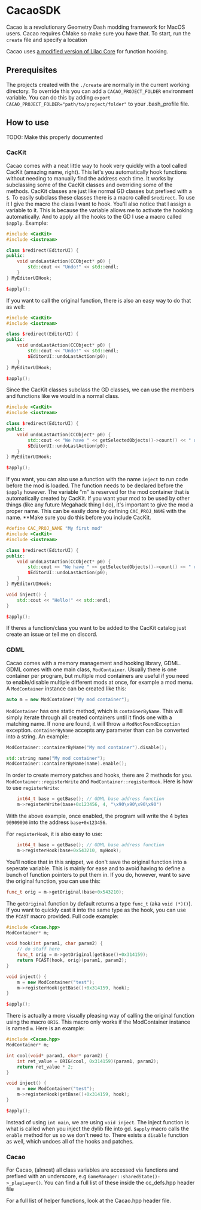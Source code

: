 # CacaoSDK
Cacao is a revolutionary Geometry Dash modding framework for MacOS users. Cacao requires CMake so make sure you have that. To start, run the `create` file and specify a location

Cacao uses [a modified version of Lilac Core](https://github.com/altalk23/core/) for function hooking.

## Prerequisites

The projects created with the `./create` are normally in the current working directory. To override this you can add a `CACAO_PROJECT_FOLDER` environment variable. You can do this by adding `export CACAO_PROJECT_FOLDER="path/to/project/folder"` to your .bash_profile file.

## How to use

TODO: Make this properly documented  

### CacKit

Cacao comes with a neat little way to hook very quickly with a tool called CacKit (amazing name, right). This let's you automatically hook functions without needing to manually find the address each time. It works by subclassing some of the CacKit classes and overriding some of the methods. CacKit classes are just like normal GD classes but prefixed with a `$`. To easily subclass these classes there is a macro called `$redirect`. To use it I give the macro the class I want to hook. You'll also notice that I assign a variable to it. This is because the variable allows me to activate the hooking automatically. And to apply all the hooks to the GD I use a macro called `$apply`. Example:
```cpp
#include <CacKit>
#include <iostream>

class $redirect(EditorUI) {
public:
    void undoLastAction(CCObject* p0) {
        std::cout << "Undo!" << std::endl;
    }
} MyEditorUIHook;

$apply();
```

If you want to call the original function, there is also an easy way to do that as well:
```cpp
#include <CacKit>
#include <iostream>

class $redirect(EditorUI) {
public:
    void undoLastAction(CCObject* p0) {
        std::cout << "Undo!" << std::endl;
        $EditorUI::undoLastAction(p0);
    }
} MyEditorUIHook;

$apply();
```
Since the CacKit classes subclass the GD classes, we can use the members and functions like we would in a normal class.
```cpp
#include <CacKit>
#include <iostream>

class $redirect(EditorUI) {
public:
    void undoLastAction(CCObject* p0) {
        std::cout << "We have " << getSelectedObjects()->count() << " objects selected" << std::endl;
        $EditorUI::undoLastAction(p0);
    }
} MyEditorUIHook;

$apply();
```

If you want, you can also use a function with the name `inject` to run code before the mod is loaded. The function needs to be declared before the `$apply` however. The variable "m" is reserved for the mod container that is automatically created by CacKit. If you want your mod to be used by other things (like any future Megahack thing I do), it's important to give the mod a proper name. This can be easily done by defining `CAC_PROJ_NAME` with the name. \*\*Make sure you do this before you include CacKit.
```cpp
#define CAC_PROJ_NAME "My first mod"
#include <CacKit>
#include <iostream>

class $redirect(EditorUI) {
public:
    void undoLastAction(CCObject* p0) {
        std::cout << "We have " << getSelectedObjects()->count() << " objects selected" << std::endl;
        $EditorUI::undoLastAction(p0);
    }
} MyEditorUIHook;

void inject() {
    std::cout << "Hello!" << std::endl;
}

$apply();

```

If theres a function/class you want to be added to the CacKit catalog just create an issue or tell me on discord.

### GDML

Cacao comes with a memory management and hooking library, GDML. GDML comes with one main class, `ModContainer`. Usually there is one container per program, but multiple mod containers are useful if you need to enable/disable multiple different mods at once, for example a mod menu. A `ModContainer` instance can be created like this:

```cpp
auto m = new ModContainer("My mod container");
```

`ModContainer` has one static method, which is `containerByName`. This will simply iterate through all created containers until it finds one with a matching name. If none are found, it will throw a `ModNotFoundException` exception. `containerByName` accepts any parameter than can be converted into a string. An example:

```cpp
ModContainer::containerByName("My mod container").disable();

std::string name("My mod container");
ModContainer::containerByName(name).enable();
```

In order to create memory patches and hooks, there are 2 methods for you. `ModContainer::registerWrite` and `ModContainer::registerHook`. Here is how to use `registerWrite`:

```cpp
    int64_t base = getBase(); // GDML base address function
    m->registerWrite(base+0x123456, 4, "\x90\x90\x90\x90")
```

With the above example, once enabled, the program will write the 4 bytes `90909090` into the address `base+0x123456`.

For `registerHook`, it is also easy to use:

```cpp
    int64_t base = getBase(); // GDML base address function
    m->registerHook(base+0x543210, myHook);
```

You'll notice that in this snippet, we don't save the original function into a seperate variable. This is mainly for ease and to avoid having to define a bunch of function pointers to put them in. If you do, however, want to save the original function, you can use this:

```cpp
func_t orig = m->getOriginal(base+0x543210);
```

The `getOriginal` function by default returns a type `func_t` (aka `void (*)()`). If you want to quickly cast it into the same type as the hook, you can use the `FCAST` macro provided. Full code example:

```cpp
#include <Cacao.hpp>
ModContainer* m;

void hook(int param1, char param2) {
    // do stuff here
    func_t orig = m->getOriginal(getBase()+0x314159);
    return FCAST(hook, orig)(param1, param2);
}

void inject() {
    m = new ModContainer("test");
    m->registerHook(getBase()+0x314159, hook);
}

$apply();

```

There is actually a more visually pleasing way of calling the original function using the macro `ORIG`. This macro only works if the ModContainer instance is named `m`. Here is an example:

```cpp
#include <Cacao.hpp>
ModContainer* m;

int cool(void* param1, char* param2) {
    int ret_value = ORIG(cool, 0x314159)(param1, param2);
    return ret_value * 2;
}

void inject() {
    m = new ModContainer("test");
    m->registerHook(getBase()+0x314159, hook);
}

$apply();

```

Instead of using `int main`, we are using `void inject`. The inject function is what is called when you inject the dylib file into gd. `$apply` macro calls the `enable` method for us so we don't need to. There exists a `disable` function as well, which undoes all of the hooks and patches.

### Cacao

For Cacao, (almost) all class variables are accessed via functions and prefixed with an underscore, e.g `GameManager::sharedState()->_playLayer()`. You can find a full list of these inside the cc_defs.hpp header file

For a full list of helper functions, look at the Cacao.hpp header file.
